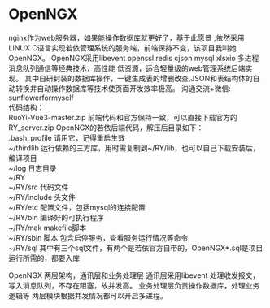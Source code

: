 # OpenNGX
nginx作为web服务器，如果能操作数据库就更好了，基于此愿景 ,依然采用LINUX C语言实现若依管理系统的服务端，前端保持不变，该项目我叫她OpenNGX。 OpenNGX采用libevent openssl redis cjson  mysql xlsxio 多进程 消息队列通信等经典技术，高性能 低资源，适合轻量级的web管理系统后端实现。 其中自研封装的数据库操作，一键生成表的增删改查,JSON和表结构体的自动转换并自动操作数据库等技术使页面开发效率极高。
沟通交流+微信: sunflowerformyself  
代码结构：  
RuoYi-Vue3-master.zip   前端代码和官方保持一致，可以直接下载官方的  
RY_server.zip  OpenNGX的若依后端代码，解压后目录如下：  
.bash_profile  请用它，记得重启生效  
~/thirdlib     运行依赖的三方库，用时需复制到~/RY/lib，也可以自己下载安装后，编译项目  
~/log          日志目录  
~/RY  
~/RY/src       代码文件  
~/RY/include   头文件  
~/RY/etc       配置文件，包括mysql的连接配置  
~/RY/bin       编译好的可执行程序  
~/RY/mak       makefile脚本  
~/RY/sbin      脚本 包含启停服务，查看服务运行情况等命令  
~/RY/sql       其中有三个sql文件，有两个是若依官方自带的，OpenNGX*.sql是项目运行所需的，都要入库  

OpenNGX 两层架构，通讯层和业务处理层  通讯层采用libevent 处理收发报文，写入消息队列，不存在阻塞，故并发高。 业务处理层负责操作数据库，处理业务逻辑等 两层模块根据并发情况都可以开启多进程。

    

